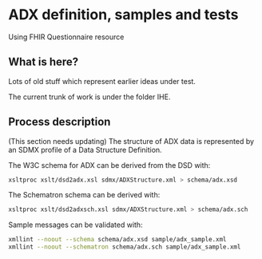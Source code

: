# ADX definition, samples and tests

Using FHIR Questionnaire resource

## What is here?
Lots of old stuff which represent earlier ideas under test.

The current trunk of work is under the folder IHE.

## Process description
(This section needs updating)
The structure of ADX data is represented by an SDMX profile of a Data Structure Definition.

The W3C schema for ADX can be derived from the DSD with:
```bash
xsltproc xslt/dsd2adx.xsl sdmx/ADXStructure.xml > schema/adx.xsd
```

The Schematron schema can be derived with:
```bash
xsltproc xslt/dsd2adxsch.xsl sdmx/ADXStructure.xml > schema/adx.sch
```

Sample messages can be validated with:
```bash
xmllint --noout --schema schema/adx.xsd sample/adx_sample.xml 
xmllint --noout --schematron schema/adx.sch sample/adx_sample.xml
``` 

